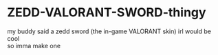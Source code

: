 # ZEDD-VALORANT-SWORD-thingy
my buddy said a zedd sword (the in-game VALORANT skin) irl would be cool  
so imma make one
